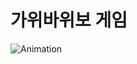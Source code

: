 # 가위바위보 게임
![Animation](https://user-images.githubusercontent.com/99720055/199678326-43ac2fee-ed54-46c0-9104-6a5aa80697ff.gif)

